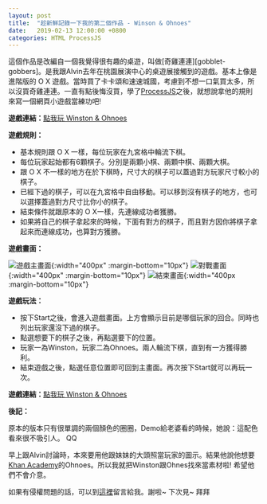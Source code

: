 ```yaml
---
layout: post
title:  "趁新鮮記錄一下我的第二個作品 - Winson & Ohnoes"
date:   2019-02-13 12:00:00 +0800
categories: HTML ProcessJS
---
```

這個作品是改編自一個我覺得很有趣的桌遊，叫做[奇雞連連][gobblet-gobbers]。是我跟Alvin去年在桃園展演中心的桌遊展接觸到的遊戲。基本上像是進階版的 O X 遊戲。當時買了卡卡頌和速速城國，考慮到不想一口氣買太多，所以沒買奇雞連連。一直有點後悔沒買，學了[ProcessJS][projessjs]之後，就想說拿他的規則來寫一個網頁小遊戲當練功吧!

**遊戲連結：**[點我玩 Winston & Ohnoes][winston-and-ohnoes]

**遊戲規則：**
- 基本規則跟 O X 一樣，每位玩家在九宮格中輪流下棋。
- 每位玩家起始都有6顆棋子。分別是兩顆小棋、兩顆中棋、兩顆大棋。
- 跟 O X 不一樣的地方在於下棋時，尺寸大的棋子可以蓋過對方玩家尺寸較小的棋子。
- 已經下過的棋子，可以在九宮格中自由移動。可以移到沒有棋子的地方，也可以選擇蓋過對方尺寸比你小的棋子。
- 結束條件就跟原本的 O X一樣，先連線成功者獲勝。
- 如果將自己的棋子拿起來的時候，下面有對方的棋子，而且對方因你將棋子拿起來而連線成功，也算對方獲勝。

**遊戲畫面：**

![遊戲主畫面]({{site.baseurl}}images/WinstonNOhnoes_home.png){:width="400px" :margin-bottom="10px"}
![對戰畫面]({{site.baseurl}}images/WinstonNOhnoes_playground.png){:width="400px" :margin-bottom="10px"}
![結束畫面]({{site.baseurl}}images/WinstonNOhnoes_end.png){:width="400px :margin-bottom="10px"}

**遊戲玩法：**
- 按下Start之後，會進入遊戲畫面。上方會顯示目前是哪個玩家的回合。同時也列出玩家還沒下過的棋子。
- 點選想要下的棋子之後，再點選要下的位置。
- 玩家一為Winston，玩家二為Ohnoes。兩人輪流下棋，直到有一方獲得勝利。
- 結束遊戲之後，點選任意位置即可回到主畫面。再次按下Start就可以再玩一次。

**遊戲連結：**[點我玩 Winston & Ohnoes][winston-and-ohnoes]

**後記：**

原本的版本只有很單調的兩個顏色的圈圈，Demo給老婆看的時候，她說：這配色看來很不吸引人。 QQ

早上跟Alvin討論時，本來要用他跟妹妹的大頭照當玩家的圖示。結果他說他想要[Khan Academy][khan-academy]的Ohnoes。所以我就把Winston跟Ohnes找來當素材啦! 希望他們不會介意。
            
如果有侵權問題的話，可以到[這裡][shincar-github]留言給我。謝啦~ 下次見~ 拜拜

[gobblet-gobblers]: http://www.swanpanasia.com/products/get-bit
[projessjs]: http://processingjs.org/
[winston-and-ohnoes]: https://shincar.github.io/games/WinstonNOhnoes.html
[khan-academy]: https://www.khanacademy.org/
[shincar-github]: https://github.com/shincar/shincar.github.io/issues

